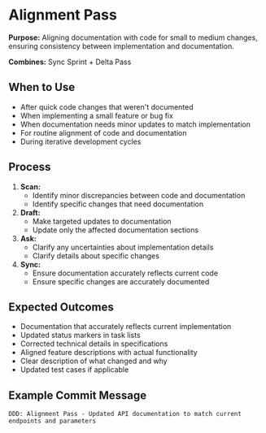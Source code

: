 # Alignment Pass

**Purpose:** Aligning documentation with code for small to medium changes, ensuring consistency between implementation and documentation.

**Combines:** Sync Sprint + Delta Pass

## When to Use
- After quick code changes that weren't documented
- When implementing a small feature or bug fix
- When documentation needs minor updates to match implementation
- For routine alignment of code and documentation
- During iterative development cycles

## Process
1. **Scan:** 
   - Identify minor discrepancies between code and documentation
   - Identify specific changes that need documentation
2. **Draft:** 
   - Make targeted updates to documentation
   - Update only the affected documentation sections
3. **Ask:** 
   - Clarify any uncertainties about implementation details
   - Clarify details about specific changes
4. **Sync:** 
   - Ensure documentation accurately reflects current code
   - Ensure specific changes are accurately documented

## Expected Outcomes
- Documentation that accurately reflects current implementation
- Updated status markers in task lists
- Corrected technical details in specifications
- Aligned feature descriptions with actual functionality
- Clear description of what changed and why
- Updated test cases if applicable

## Example Commit Message
`DDD: Alignment Pass - Updated API documentation to match current endpoints and parameters`
